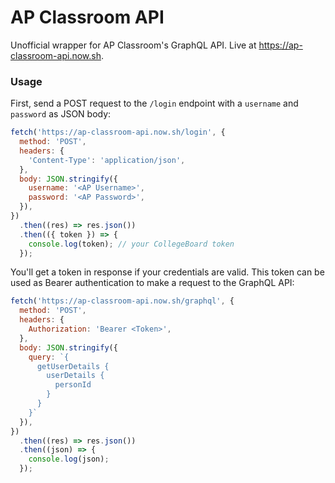 # AP Classroom API

Unofficial wrapper for AP Classroom's GraphQL API. Live at https://ap-classroom-api.now.sh.

### Usage

First, send a POST request to the `/login` endpoint with a `username` and `password` as JSON body:

```js
fetch('https://ap-classroom-api.now.sh/login', {
  method: 'POST',
  headers: {
    'Content-Type': 'application/json',
  },
  body: JSON.stringify({
    username: '<AP Username>',
    password: '<AP Password>',
  }),
})
  .then((res) => res.json())
  .then(({ token }) => {
    console.log(token); // your CollegeBoard token
  });
```

You'll get a token in response if your credentials are valid. This token can be used as Bearer authentication to make a request to the GraphQL API:

```js
fetch('https://ap-classroom-api.now.sh/graphql', {
  method: 'POST',
  headers: {
    Authorization: 'Bearer <Token>',
  },
  body: JSON.stringify({
    query: `{
      getUserDetails {
        userDetails {
          personId
        }
      }
    }`
  }),
})
  .then((res) => res.json())
  .then((json) => {
    console.log(json);
  });
```
